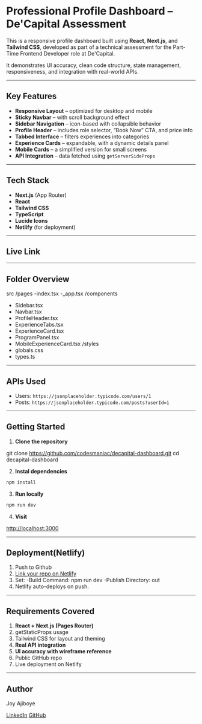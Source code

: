 # Professional Profile Dashboard – De'Capital Assessment

This is a responsive profile dashboard built using **React**, **Next.js**, and **Tailwind CSS**, developed as part of a technical assessment for the Part-Time Frontend Developer role at De'Capital.

It demonstrates UI accuracy, clean code structure, state management, responsiveness, and integration with real-world APIs.

---

## Key Features

- **Responsive Layout** – optimized for desktop and mobile
- **Sticky Navbar** – with scroll background effect
- **Sidebar Navigation** – icon-based with collapsible behavior
- **Profile Header** – includes role selector, “Book Now” CTA, and price info
- **Tabbed Interface** – filters experiences into categories
- **Experience Cards** – expandable, with a dynamic details panel
- **Mobile Cards** – a simplified version for small screens
- **API Integration** – data fetched using `getServerSideProps`

---

## Tech Stack

- **Next.js** (App Router)
- **React**
- **Tailwind CSS**
- **TypeScript**
- **Lucide Icons**
- **Netlify** (for deployment)

---

## Live Link



---

## Folder Overview
src
/pages
  -index.tsx
  -_app.tsx
/components
  - Sidebar.tsx
  - Navbar.tsx
  - ProfileHeader.tsx
  - ExperienceTabs.tsx
  - ExperienceCard.tsx
  - ProgramPanel.tsx
  - MobileExperienceCard.tsx
/styles
   - globals.css
- types.ts

---
## APIs Used

- Users: `https://jsonplaceholder.typicode.com/users/1`
- Posts: `https://jsonplaceholder.typicode.com/posts?userId=1`

---
## Getting Started

1. **Clone the repository**

git clone https://github.com/codesmaniac/decapital-dashboard.git
cd decapital-dashboard

2. **Instal dependencies**

```bash
npm install
```

3. **Run locally**

```bash
npm run dev
```

4. **Visit**

[http://localhost:3000](http://localhost:3000)

---

## Deployment(Netlify)
1. Push to Github
2. [Link your repo on Netlify](https://www.netlify.com/)
3. Set:
   -Build Command: npm run dev
   -Publish Directory: out
4. Netlify auto-deploys on push.

---

## Requirements Covered

1. **React + Next.js (Pages Router)**
2. getStaticProps usage
3. Tailwind CSS for layout and theming
4. **Real API integration**
5. **UI accuracy with wireframe reference**
6. Public GitHub repo
7. Live deployment on Netlify

---

## Author

Joy Ajiboye

[LinkedIn](nkedin.com/in/joy-ajiboye/)
[GitHub](https://github.com/CodesManiac/)